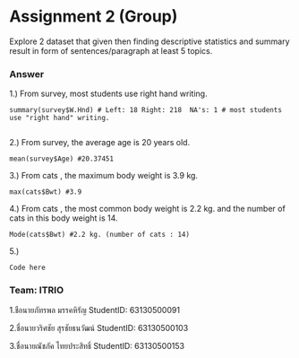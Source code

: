# Assignment 2 (Group)
Explore 2 dataset that given then finding descriptive statistics and summary result in form of sentences/paragraph at least 5 topics.

### Answer

1.) From survey, most students use right hand writing.
```{R}
summary(survey$W.Hnd) # Left: 18 Right: 218  NA's: 1 # most students use "right hand" writing.
   
```

2.) From survey, the average age is 20 years old.
```{R}
mean(survey$Age) #20.37451
```

3.) From cats , the maximum body weight is 3.9 kg.
```{R}
max(cats$Bwt) #3.9
```

4.) From cats , the most common body weight is 2.2 kg. and the number of cats in this body weight is 14.
```{R}
Mode(cats$Bwt) #2.2 kg. (number of cats : 14)
```

5.) 
```{R}
Code here
```


### Team: ITRIO
1.ชือนายภัทรพล มรรคหิรัญ StudentID: 63130500091

2.ชื่อนายวริศชัย สุรชัยธนวัฒน์ StudentID: 63130500103

3.ชื่อนายณัชภัค ไทยประสิทธิ์     StudentID: 63130500153
